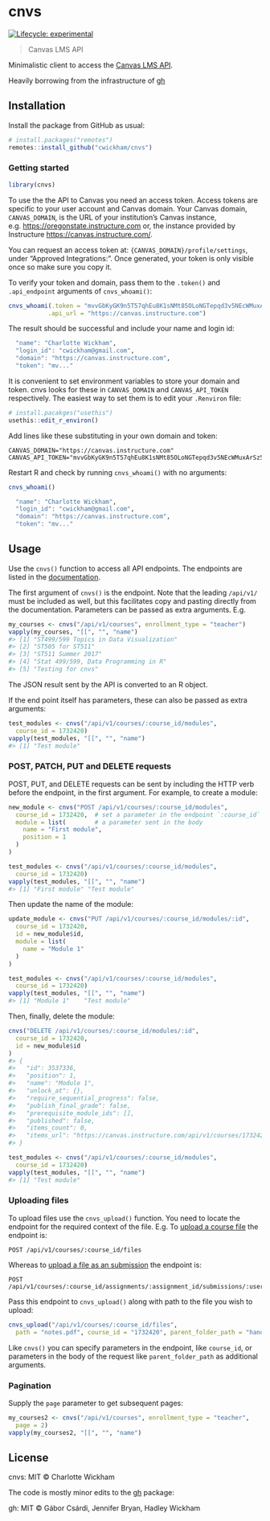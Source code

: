 
<!-- README.md is generated from README.Rmd. Please edit that file -->

# cnvs

<!-- badges: start -->

[![Lifecycle:
experimental](https://img.shields.io/badge/lifecycle-experimental-orange.svg)](https://www.tidyverse.org/lifecycle/#experimental)
<!-- badges: end -->

> Canvas LMS API

Minimalistic client to access the [Canvas LMS
API](https://canvas.instructure.com/doc/api/index.html).

Heavily borrowing from the infrastructure of
[gh](https://github.com/r-lib/gh)

## Installation

Install the package from GitHub as usual:

``` r
# install.packages("remotes")
remotes::install_github("cwickham/cnvs")
```

### Getting started

``` r
library(cnvs)
```

To use the the API to Canvas you need an access token. Access tokens are
specific to your user account and Canvas domain. Your Canvas domain,
`CANVAS_DOMAIN`, is the URL of your institution’s Canvas instance,
e.g. <https://oregonstate.instructure.com> or, the instance provided by
Instructure <https://canvas.instructure.com/>.

You can request an access token at: `{CANVAS_DOMAIN}/profile/settings`,
under “Approved Integrations:”. Once generated, your token is only
visible once so make sure you copy it.

To verify your token and domain, pass them to the `.token()` and
`.api_endpoint` arguments of
`cnvs_whoami()`:

``` r
cnvs_whoami(.token = "mvvGbKyGK9n5T57qhEu8K1sNMt85OLoNGTepqd3v5NEcWMuxArSz5aaXppPjodr5eU",
           .api_url = "https://canvas.instructure.com")
```

The result should be successful and include your name and login id:

``` r
  "name": "Charlotte Wickham",
  "login_id": "cwickham@gmail.com",
  "domain": "https://canvas.instructure.com",
  "token": "mv..."
```

It is convenient to set environment variables to store your domain and
token. cnvs looks for these in `CANVAS_DOMAIN` and `CANVAS_API_TOKEN`
respectively. The easiest way to set them is to edit your `.Renviron`
file:

``` r
# install.pacakges("usethis")
usethis::edit_r_environ()
```

Add lines like these substituting in your own domain and token:

    CANVAS_DOMAIN="https://canvas.instructure.com"
    CANVAS_API_TOKEN="mvvGbKyGK9n5T57qhEu8K1sNMt85OLoNGTepqd3v5NEcWMuxArSz5aaXppPjodr5eU"

Restart R and check by running `cnvs_whoami()` with no arguments:

``` r
cnvs_whoami()
```

``` r
  "name": "Charlotte Wickham",
  "login_id": "cwickham@gmail.com",
  "domain": "https://canvas.instructure.com",
  "token": "mv..."
```

## Usage

Use the `cnvs()` function to access all API endpoints. The endpoints are
listed in the
[documentation](https://canvas.instructure.com/doc/api/index.html).

The first argument of `cnvs()` is the endpoint. Note that the leading
`/api/v1/` must be included as well, but this facilitates copy and
pasting directly from the documentation. Parameters can be passed as
extra arguments. E.g.

``` r
my_courses <- cnvs("/api/v1/courses", enrollment_type = "teacher")
vapply(my_courses, "[[", "", "name")
#> [1] "ST499/599 Topics in Data Visualization"
#> [2] "ST505 for ST511"                       
#> [3] "ST511 Summer 2017"                     
#> [4] "Stat 499/599, Data Programming in R"   
#> [5] "Testing for cnvs"
```

The JSON result sent by the API is converted to an R object.

If the end point itself has parameters, these can also be passed as
extra arguments:

``` r
test_modules <- cnvs("/api/v1/courses/:course_id/modules", 
  course_id = 1732420)
vapply(test_modules, "[[", "", "name")
#> [1] "Test module"
```

### POST, PATCH, PUT and DELETE requests

POST, PUT, and DELETE requests can be sent by including the HTTP verb
before the endpoint, in the first argument. For example, to create a
module:

``` r
new_module <- cnvs("POST /api/v1/courses/:course_id/modules",
  course_id = 1732420,  # set a parameter in the endpoint `:course_id`
  module = list(        # a parameter sent in the body
    name = "First module",
    position = 1
  )
)
```

``` r
test_modules <- cnvs("/api/v1/courses/:course_id/modules", 
  course_id = 1732420)
vapply(test_modules, "[[", "", "name")
#> [1] "First module" "Test module"
```

Then update the name of the module:

``` r
update_module <- cnvs("PUT /api/v1/courses/:course_id/modules/:id",
  course_id = 1732420,
  id = new_module$id,
  module = list(
    name = "Module 1"
  )
)
```

``` r
test_modules <- cnvs("/api/v1/courses/:course_id/modules", 
  course_id = 1732420)
vapply(test_modules, "[[", "", "name")
#> [1] "Module 1"    "Test module"
```

Then, finally, delete the module:

``` r
cnvs("DELETE /api/v1/courses/:course_id/modules/:id",
  course_id = 1732420,
  id = new_module$id
)
#> {
#>   "id": 3537336,
#>   "position": 1,
#>   "name": "Module 1",
#>   "unlock_at": {},
#>   "require_sequential_progress": false,
#>   "publish_final_grade": false,
#>   "prerequisite_module_ids": [],
#>   "published": false,
#>   "items_count": 0,
#>   "items_url": "https://canvas.instructure.com/api/v1/courses/1732420/modules/3537336/items"
#> }
```

``` r
test_modules <- cnvs("/api/v1/courses/:course_id/modules", 
  course_id = 1732420)
vapply(test_modules, "[[", "", "name")
#> [1] "Test module"
```

### Uploading files

To upload files use the `cnvs_upload()` function. You need to locate the
endpoint for the required context of the file. E.g. To [upload a course
file](https://canvas.instructure.com/doc/api/courses.html#method.courses.create_file)
the endpoint is:

    POST /api/v1/courses/:course_id/files 

Whereas to [upload a file as an
submission](https://canvas.instructure.com/doc/api/submissions.html#method.submissions_api.create_file)
the endpoint
    is:

    POST /api/v1/courses/:course_id/assignments/:assignment_id/submissions/:user_id/files

Pass this endpoint to `cnvs_upload()` along with path to the file you
wish to upload:

``` r
cnvs_upload("/api/v1/courses/:course_id/files",
  path = "notes.pdf", course_id = "1732420", parent_folder_path = "handouts/")
```

Like `cnvs()` you can specify parameters in the endpoint, like
`course_id`, or parameters in the body of the request like
`parent_folder_path` as additional arguments.

### Pagination

Supply the `page` parameter to get subsequent pages:

``` r
my_courses2 <- cnvs("/api/v1/courses", enrollment_type = "teacher",
  page = 2)
vapply(my_courses2, "[[", "", "name")
```

## License

cnvs: MIT © Charlotte Wickham

The code is mostly minor edits to the [gh](https://github.com/r-lib/gh)
package:

gh: MIT © Gábor Csárdi, Jennifer Bryan, Hadley Wickham

